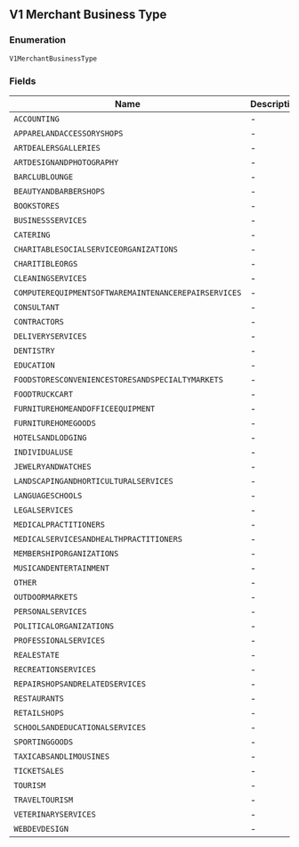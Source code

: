 ## V1 Merchant Business Type

### Enumeration

`V1MerchantBusinessType`

### Fields

| Name | Description |
|  --- | --- |
| `ACCOUNTING` | - |
| `APPARELANDACCESSORYSHOPS` | - |
| `ARTDEALERSGALLERIES` | - |
| `ARTDESIGNANDPHOTOGRAPHY` | - |
| `BARCLUBLOUNGE` | - |
| `BEAUTYANDBARBERSHOPS` | - |
| `BOOKSTORES` | - |
| `BUSINESSSERVICES` | - |
| `CATERING` | - |
| `CHARITABLESOCIALSERVICEORGANIZATIONS` | - |
| `CHARITIBLEORGS` | - |
| `CLEANINGSERVICES` | - |
| `COMPUTEREQUIPMENTSOFTWAREMAINTENANCEREPAIRSERVICES` | - |
| `CONSULTANT` | - |
| `CONTRACTORS` | - |
| `DELIVERYSERVICES` | - |
| `DENTISTRY` | - |
| `EDUCATION` | - |
| `FOODSTORESCONVENIENCESTORESANDSPECIALTYMARKETS` | - |
| `FOODTRUCKCART` | - |
| `FURNITUREHOMEANDOFFICEEQUIPMENT` | - |
| `FURNITUREHOMEGOODS` | - |
| `HOTELSANDLODGING` | - |
| `INDIVIDUALUSE` | - |
| `JEWELRYANDWATCHES` | - |
| `LANDSCAPINGANDHORTICULTURALSERVICES` | - |
| `LANGUAGESCHOOLS` | - |
| `LEGALSERVICES` | - |
| `MEDICALPRACTITIONERS` | - |
| `MEDICALSERVICESANDHEALTHPRACTITIONERS` | - |
| `MEMBERSHIPORGANIZATIONS` | - |
| `MUSICANDENTERTAINMENT` | - |
| `OTHER` | - |
| `OUTDOORMARKETS` | - |
| `PERSONALSERVICES` | - |
| `POLITICALORGANIZATIONS` | - |
| `PROFESSIONALSERVICES` | - |
| `REALESTATE` | - |
| `RECREATIONSERVICES` | - |
| `REPAIRSHOPSANDRELATEDSERVICES` | - |
| `RESTAURANTS` | - |
| `RETAILSHOPS` | - |
| `SCHOOLSANDEDUCATIONALSERVICES` | - |
| `SPORTINGGOODS` | - |
| `TAXICABSANDLIMOUSINES` | - |
| `TICKETSALES` | - |
| `TOURISM` | - |
| `TRAVELTOURISM` | - |
| `VETERINARYSERVICES` | - |
| `WEBDEVDESIGN` | - |

